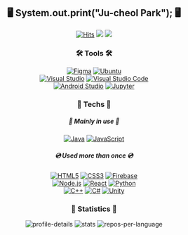 <p align="center">
 <h2 align="center">🖥 System.out.print("Ju-cheol Park"); 🖥</h2>
</p>
<div align="center">

[![Hits](https://hits.seeyoufarm.com/api/count/incr/badge.svg?url=https%3A%2F%2Fgithub.com%2Fvalur628&count_bg=%230B0B0B&title_bg=%230B0B0B&icon=github.svg&icon_color=%23E7E7E7&title=Github&edge_flat=true)](https://youtu.be/dQw4w9WgXcQ)
<a href="mailto:valurauta628@gmail.com"><img src="https://img.shields.io/badge/Gmail-EA4335?style=flat-square&logo=Gmail&logoColor=white"/></a>
<a href="https://valurauta.notion.site/PJC-Portfolio-f5b51bb6754b433abbd76d051b9e2a8a"><img src="https://img.shields.io/badge/My%20Notion-000000?style=flat-square&logo=Notion&logoColor=white"/></a>

</div>
<div align="center">

<h3>🛠 Tools 🛠</h3>

[![Figma](https://img.shields.io/badge/Figma-F24E1E?style=for-the-badge&logo=Figma&logoColor=white)](https://www.figma.com/)
[![Ubuntu](https://img.shields.io/badge/Ubuntu-E95420?style=for-the-badge&logo=Ubuntu&logoColor=white)](https://ubuntu.com/)<br>
[![Visual Studio](https://img.shields.io/badge/Visual%20Studio-5C2D91?style=for-the-badge&logo=Visual%20Studio&logoColor=white)](https://visualstudio.microsoft.com/)
[![Visual Studio Code](https://img.shields.io/badge/Visual%20Studio%20Code-007ACC?style=for-the-badge&logo=Visual%20Studio%20Code&logoColor=white)<br>](https://code.visualstudio.com/)
[![Android Studio](https://img.shields.io/badge/Android%20Studio-1ECD6C?style=for-the-badge&logo=Android%20Studio&logoColor=white)](https://developer.android.com/)
[![Jupyter](https://img.shields.io/badge/Jupyter-F37626?style=for-the-badge&logo=jupyter&logoColor=white)](https://jupyter.org/)

<h3>💾 Techs 💾</h3>
<h5>📀 Mainly in use 📀</h5>

[![Java](https://img.shields.io/badge/Java-007396?style=for-the-badge&logo=OpenJDK&logoColor=white)](https://jdk.java.net)
[![JavaScript](https://img.shields.io/badge/JavaScript-F7DF1E?style=for-the-badge&logo=JavaScript&logoColor=white)](https://developer.mozilla.org/ko/docs/Web/JavaScript)

<h5>💿 Used more than once 💿</h5>
 
[![HTML5](https://img.shields.io/badge/HTML-E34F26?style=flat-square&logo=HTML5&logoColor=white)](https://github.com/valur628)
[![CSS3](https://img.shields.io/badge/CSS-1572B6?style=flat-square&logo=CSS3&logoColor=white)](https://github.com/valur628)
[![Firebase](https://img.shields.io/badge/Firebase-FFCA28?style=flat-square&logo=Firebase&logoColor=white)](https://github.com/valur628)
<br>
[![Node.js](https://img.shields.io/badge/Node.js-339933?style=flat-square&logo=nodedotjs&logoColor=white)](https://github.com/valur628)
[![React](https://img.shields.io/badge/React-61DAFB?style=flat-square&logo=React&logoColor=white)](https://github.com/valur628)
[![Python](https://img.shields.io/badge/Python-3776AB?style=flat-square&logo=Python&logoColor=white)](https://github.com/valur628)
<br>
[![C++](https://img.shields.io/badge/C++-00599C?style=flat-square&logo=cplusplus&logoColor=white)](https://github.com/valur628)
[![C#](https://img.shields.io/badge/C%23-239120?style=flat-square&logo=C%20Sharp&logoColor=white)](https://github.com/valur628)
[![Unity](https://img.shields.io/badge/Unity-000000?style=flat-square&logo=Unity&logoColor=white)](https://github.com/valur628)
 
<h3>📌 Statistics 📌</h3>
 
![profile-details](http://github-profile-summary-cards.vercel.app/api/cards/profile-details?username=valur628&theme=dark)
![stats](http://github-profile-summary-cards.vercel.app/api/cards/stats?username=valur628&theme=dark)
![repos-per-language](http://github-profile-summary-cards.vercel.app/api/cards/repos-per-language?username=valur628&theme=dark)
</div>
